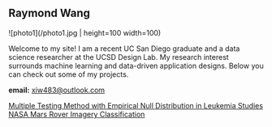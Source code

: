 ## Raymond Wang

![photo1](/photo1.jpg | height=100 width=100) 

Welcome to my site! I am a recent UC San Diego graduate and a data science researcher at the UCSD Design Lab. My research interest surrounds machine learning and data-driven application designs. Below you can check out some of my projects.

**email:** xiw483@outlook.com

[Multiple Testing Method with Empirical Null Distribution in Leukemia Studies](https://xiw483.github.io/dsc180b-website/)
[NASA Mars Rover Imagery Classification](https://medium.com/ds3ucsd/mars-rover-image-classification-5151db5e0f4)
